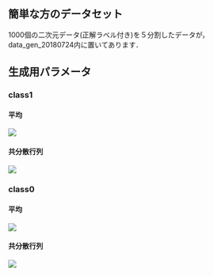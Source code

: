 ## 簡単な方のデータセット

1000個の二次元データ(正解ラベル付き)を５分割したデータが，data_gen_20180724内に置いてあります．

## 生成用パラメータ
### class1
#### 平均
<img src="https://latex.codecogs.com/gif.latex?\mu_{class1}&space;=&space;\begin{bmatrix}&space;4\\&space;-4&space;\end{bmatrix}" />

#### 共分散行列

<img src="https://latex.codecogs.com/gif.latex?\V_{class1}&space;=&space;\begin{bmatrix}&space;2&space;&&space;-1&space;\\&space;-1&space;&&space;3&space;\end{bmatrix}" />

### class0
#### 平均
<img src="https://latex.codecogs.com/gif.latex?\mu_{class0}&space;=&space;\begin{bmatrix}&space;-3\\&space;3&space;\end{bmatrix}" />

#### 共分散行列

<img src="https://latex.codecogs.com/gif.latex?\V_{class1}&space;=&space;\begin{bmatrix}&space;3&space;&&space;2&space;\\&space;2&space;&&space;4&space;\end{bmatrix}" />
